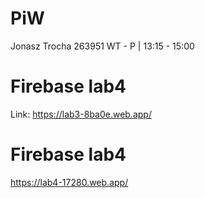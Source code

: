 # PiW
Jonasz Trocha 263951 WT - P | 13:15 - 15:00

# Firebase lab4
Link: https://lab3-8ba0e.web.app/ 

# Firebase lab4
https://lab4-17280.web.app/
